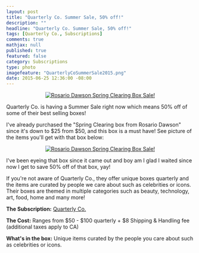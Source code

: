 ```yaml
---
layout: post
title: "Quarterly Co. Summer Sale, 50% off!"
description: ""
headline: "Quarterly Co. Summer Sale, 50% off!"
tags: [Quarterly Co., Subscriptions]
comments: true
mathjax: null
published: true
featured: false
category: Subscriptions
type: photo
imagefeature: "QuarterlyCoSummerSale2015.png"
date: 2015-06-25 12:36:00 -08:00
---
```


<center><a href="http://www.bestofquarterly.com/summer-sale-2015/" target="_blank">
<img src="/images/QuarterlyCoSummerSale2015.png" border="0" style="border:none;max-width:100%;" alt="Rosario Dawson Spring Clearing Box Sale!" />
</a></center>

<p>Quarterly Co. is having a Summer Sale right now which means 50% off of some of their best selling boxes!</p>

<p>I've already purchased the "Spring Clearing box from Rosario Dawson" since it's down to $25 from $50, and this box is a must have! See picture of the items you'll get with that box below:</p>

<center><a href="http://www.bestofquarterly.com/shop/spring-clearing-box-from-rosario-dawson" target="_blank">
<img src="/images/RosarioDawsonSpring2015Items.png" border="0" style="border:none;max-width:100%;" alt="Rosario Dawson Spring Clearing Box Sale!" />
</a></center>

<p>I've been eyeing that box since it came out and boy am I glad I waited since now I get to save 50% off of that box, yay!</p>

<p>If you're not aware of Quarterly Co., they offer unique boxes quarterly and the items are curated by people we care about such as celebrities or icons. Their boxes are themed in multiple categories such as beauty, technology, art, food, home and many more!</p>

<p><b>The Subscription:</b> <a href="https://quarterly.co" target="_blank">Quarterly Co.</a></p>
<p><b>The Cost:</b> Ranges from $50 - $100 quarterly + $8 Shipping & Handling fee (additional taxes apply to CA)</p>
<p><b>What's in the box:</b> Unique items curated by the people you care about such as celebrities or icons.</p>
